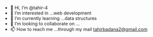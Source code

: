 - 👋 Hi, I’m @tahir-4
- 👀 I’m interested in ...web development
- 🌱 I’m currently learning ...data structures
- 💞️ I’m looking to collaborate on ...
- 📫 How to reach me ...through my mail tahirbadana2@gmail.com

<!---
tahir-4/tahir-4 is a ✨ special ✨ repository because its `README.md` (this file) appears on your GitHub profile.
You can click the Preview link to take a look at your changes.
--->
